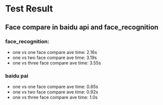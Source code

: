 # Test Result

## Face compare in baidu api and face_recognition

### face_recognition:
* one vs one face compare ave time: 2.16s 
* one vs two face compare ave time: 3.19s
* one vs three face compare ave time: 3.55s

### baidu pai
* one vs one face compare ave time: 0.85s
* one vs two face compare ave time: 0.92s
* one vs three face compare ave time: 1.0s


